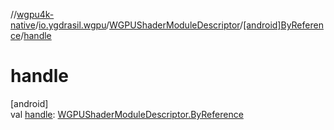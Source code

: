 //[wgpu4k-native](../../../../index.md)/[io.ygdrasil.wgpu](../../index.md)/[WGPUShaderModuleDescriptor](../index.md)/[[android]ByReference](index.md)/[handle](handle.md)

# handle

[android]\
val [handle](handle.md): [WGPUShaderModuleDescriptor.ByReference](../../../io.ygdrasil.wgpu.android/-w-g-p-u-shader-module-descriptor/-by-reference/index.md)